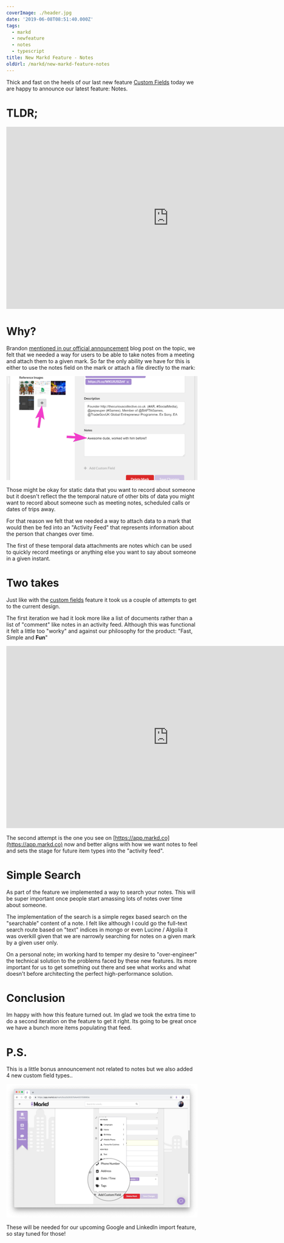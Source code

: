 ```yaml
---
coverImage: ./header.jpg
date: '2019-06-08T08:51:40.000Z'
tags:
  - markd
  - newfeature
  - notes
  - typescript
title: New Markd Feature - Notes
oldUrl: /markd/new-markd-feature-notes
---
```


Thick and fast on the heels of our last new feature [Custom Fields](/markd/markd-custom-fields) today we are happy to announce our latest feature: Notes.

<!-- more -->

# TLDR;

<iframe width="853" height="480" src="https://www.youtube.com/embed/D0l5nf7Vjqo" frameborder="0" allow="autoplay; encrypted-media" allowfullscreen></iframe>

# Why?

Brandon [mentioned in our official announcement](https://blog.markd.co/2019/06/06/adding-meeting-notes-to-a-person-on-the-activity-timeline.html) blog post on the topic, we felt that we needed a way for users to be able to take notes from a meeting and attach them to a given mark. So far the only ability we have for this is either to use the notes field on the mark or attach a file directly to the mark:

![](./showing-existing-notes.png)

Those might be okay for static data that you want to record about someone but it doesn't reflect the the temporal nature of other bits of data you might want to record about someone such as meeting notes, scheduled calls or dates of trips away.

For that reason we felt that we needed a way to attach data to a mark that would then be fed into an "Activity Feed" that represents information about the person that changes over time.

The first of these temporal data attachments are notes which can be used to quickly record meetings or anything else you want to say about someone in a given instant.

# Two takes

Just like with the [custom fields](/markd/markd-custom-fields) feature it took us a couple of attempts to get to the current design.

The first iteration we had it look more like a list of documents rather than a list of "comment" like notes in an activity feed. Although this was functional it felt a little too "worky" and against our philosophy for the product: "Fast, Simple and **Fun**"

<iframe width="853" height="480" src="https://www.youtube.com/embed/aBJgli8T4hs" frameborder="0" allow="autoplay; encrypted-media" allowfullscreen></iframe>

The second attempt is the one you see on [https://app.markd.co](https://app.markd.co) now and better aligns with how we want notes to feel and sets the stage for future item types into the "activity feed".

# Simple Search

As part of the feature we implemented a way to search your notes. This will be super important once people start amassing lots of notes over time about someone.

The implementation of the search is a simple regex based search on the "searchable" content of a note. I felt like although I could go the full-text search route based on "text" indices in mongo or even Lucine / Algolia it was overkill given that we are narrowly searching for notes on a given mark by a given user only.

On a personal note; im working hard to temper my desire to "over-engineer" the technical solution to the problems faced by these new features. Its more important for us to get something out there and see what works and what doesn't before architecting the perfect high-performance solution.

# Conclusion

Im happy with how this feature turned out. Im glad we took the extra time to do a second iteration on the feature to get it right. Its going to be great once we have a bunch more items populating that feed.

# P.S.

This is a little bonus announcement not related to notes but we also added 4 new custom field types..

![](./markd-new-custom-fields.jpg)

These will be needed for our upcoming Google and LinkedIn import feature, so stay tuned for those!
